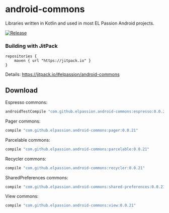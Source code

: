 # android-commons

Libraries written in Kotlin and used in most EL Passion Android projects.

[![Release](https://jitpack.io/v/User/Repo.svg)](https://jitpack.io/#User/Repo)

### Building with JitPack

```
repositories {
    maven { url "https://jitpack.io" }
}
```
Details: https://jitpack.io/#elpassion/android-commons

Download
--------

Espresso commons:

```groovy
androidTestCompile "com.github.elpassion.android-commons:espresso:0.0.21"
```

Pager commons:

```groovy
compile "com.github.elpassion.android-commons:pager:0.0.21"
```

Parcelable commons:

```groovy
compile "com.github.elpassion.android-commons:parcelable:0.0.21"
```

Recycler commons:

```groovy
compile "com.github.elpassion.android-commons:recycler:0.0.21"
```

SharedPreferences commons:

```groovy
compile "com.github.elpassion.android-commons:shared-preferences:0.0.21"
```

View commons:

```groovy
compile "com.github.elpassion.android-commons:view:0.0.21"
```
